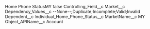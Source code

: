 <?xml version="1.0" encoding="UTF-8"?>
<CustomMetadata xmlns="http://soap.sforce.com/2006/04/metadata" xmlns:xsi="http://www.w3.org/2001/XMLSchema-instance" xmlns:xsd="http://www.w3.org/2001/XMLSchema">
    <label>Home Phone StatusMY</label>
    <protected>false</protected>
    <values>
        <field>Controlling_Field__c</field>
        <value xsi:type="xsd:string">Market__c</value>
    </values>
    <values>
        <field>Dependency_Values__c</field>
        <value xsi:type="xsd:string">--None--;Duplicate;Incomplete;Valid;Invalid</value>
    </values>
    <values>
        <field>Dependent__c</field>
        <value xsi:type="xsd:string">Individual_Home_Phone_Status__c</value>
    </values>
    <values>
        <field>MarketName__c</field>
        <value xsi:type="xsd:string">MY</value>
    </values>
    <values>
        <field>Object_APIName__c</field>
        <value xsi:type="xsd:string">Account</value>
    </values>
</CustomMetadata>
